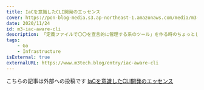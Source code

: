 ```yaml
---
title: IaCを意識したCLI開発のエッセンス
cover: https://pon-blog-media.s3.ap-northeast-1.amazonaws.com/media/m3-iac-aware-cli.jpeg
date: 2020/11/24
id: m3-iac-aware-cli
description: 「定義ファイルで〇〇を宣言的に管理する系のツール」を作る時のちょっとしたコツを紹介します。
tags:
    - Go
    - Infrastructure
isExternal: true
externalURL: https://www.m3tech.blog/entry/iac-aware-cli
---
```


こちらの記事は外部への投稿です
[IaCを意識したCLI開発のエッセンス](https://www.m3tech.blog/entry/iac-aware-cli)
